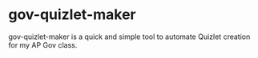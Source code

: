 # gov-quizlet-maker
gov-quizlet-maker is a quick and simple tool to automate Quizlet creation for my AP Gov class.
